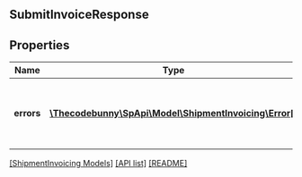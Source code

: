 ## SubmitInvoiceResponse

## Properties

Name | Type | Description | Notes
------------ | ------------- | ------------- | -------------
**errors** | [**\Thecodebunny\SpApi\Model\ShipmentInvoicing\Error[]**](Error.md) | A list of error responses returned when a request is unsuccessful. | [optional]

[[ShipmentInvoicing Models]](../) [[API list]](../../Api) [[README]](../../../README.md)
